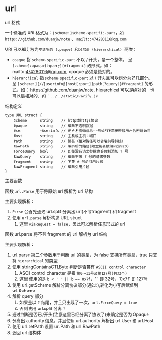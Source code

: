 # url

url 格式

一个标准的 URI 格式为：`[scheme:]scheme-specific-part`，如 `https://github.com/duanjw/note` 、
`mailto:474280116@qq.com`

URI 可以细分为为`不透明的 (opaque) `和`分层的 (hierarchical) `两类：
* `opaque` 指 `scheme-specific-part` 不以 / 开头，是一个整体。
呈 `[scheme]:opaque[?query][#fragment]` 的形式。如：mailto:474280116@qq.com, opaque 必须是绝对的。
* `hierarchical` 指 `scheme-specific-part` 以 / 开头且可以划分为好几部分。
呈 `[scheme:][//[userinfo@]host[:port]]path[?query][#fragment]` 的形式。如：
https://github.com/duanjw/note, hierarchical 可以是绝对的，也可以是相对的，如：`../../static/verify.js`

结构定义
````
type URL struct {
    Scheme      string    // http或https协议
    Opaque      string    // 编码不透明数据
    User        *Userinfo // 用户名密码信息--例如FTP需要带着用户名密码访问
    Host        string    // 主机或主机：端口
    Path        string    // 路径（相对路径可以省略前导斜线）
    RawPath     string    // 编码后的路径(如空格会被编码为%20)
    ForceQuery  bool      // 即使没有请求参数也会强制添加 ? 号
    RawQuery    string    // 编码不带 ? 号的请求参数
    Fragment    string    // 不带 # 号的引用片段
    RawFragment string    // 编码引用片段
}
````

主要函数

函数 `url.Parse` 用于将原始 url 解析为 url 结构

主要实现解析：

1. `Parse` 会首先通过 url.split 分离出 url(不带fragment) 和 fragment
2. 使用 `url.parse` 解析构造 URL struct
   1. 这里 `viaRequest = false`，因此可以解析任意形式的 url



函数 url.parse 将不带 fragment 的 url 解析为 url 结构

主要实现解析：

1. url.parse 第二个参数用于判断 url 的类型，为 false 支持所有类型，true 只支持 `hierarchical` 的类型
2. 使用 stringContainsCTLByte 判断是否带有 `ASCII control character`
   1. ASCII control character 是指 `第0～31号及第127号(共33个)`
   2. 这里 使用的是 `b < ' ' || b == 0x7f`，' ' 即 32号，'0x7f' 即 127号
3. 使用 url.getScheme 解析分离协议部分(通过:),转化为小写后赋值到 url.Scheme
4. 解析 query 部分
   1. 如果是以 `?` 结尾，并且只出现了一次，`url.ForceQuery = true`
   2. 否则使用 url.split 分离 `?`
5. 通过判断是否已`/`开头(注意这里已经分离了协议了)来确定是否为 Opaque
6. 分离出 authority 信息，并且使用 url.authority 解析出 url.User 和 url.Host
7. 使用 url.setPath 设置 url.Path 和 url.RawPath
8. 返回 url 结构体









